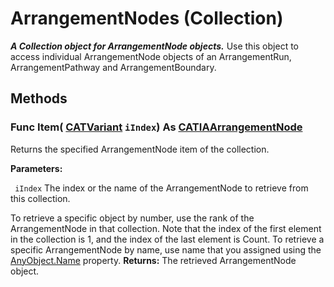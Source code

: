 # ArrangementNodes (Collection)

**_A Collection object for ArrangementNode objects._**
Use this object to access individual ArrangementNode objects of an ArrangementRun, ArrangementPathway and ArrangementBoundary.

## Methods

### Func **Item**( [CATVariant](../System/typedef_CATVariant_20656.md)  `iIndex`) As [CATIAArrangementNode](../CATArrangementInterfaces/interface_ArrangementNode_47648.md)

Returns the specified ArrangementNode item of the collection.

**Parameters:**

` iIndex`      The index or the name of the ArrangementNode to retrieve from this collection.

To retrieve a specific object by number, use the rank of the ArrangementNode in that collection.
Note that the index of the first element in the collection is 1, and the index of the last element is Count.
To retrieve a specific ArrangementNode by name, use name that you assigned using the
[AnyObject.Name](../System/interface_AnyObject_17321.htm#Name) property.  **Returns:**      The retrieved ArrangementNode object.